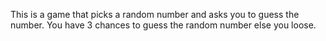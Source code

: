 This is a game that picks a random number and asks you to guess the number. You have 3 chances to guess the random number else you loose. 

